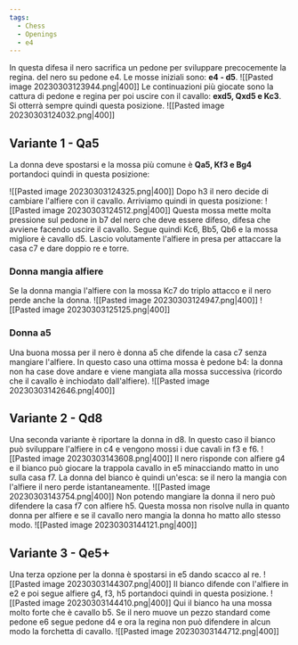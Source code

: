 ```yaml
---
tags:
  - Chess
  - Openings
  - e4
---
```


In questa difesa il nero sacrifica un pedone per sviluppare precocemente la regina. del nero su pedone e4.
Le mosse iniziali sono: **e4 - d5**.
![[Pasted image 20230303123944.png|400]]
Le continuazioni più giocate sono la cattura di pedone e regina per poi uscire con il cavallo: **exd5, Qxd5 e Kc3**.
Si otterrà sempre quindi questa posizione.
![[Pasted image 20230303124032.png|400]]

## Variante 1 - Qa5

La donna deve spostarsi e la mossa più comune è **Qa5, Kf3 e Bg4** portandoci quindi in questa posizione:

![[Pasted image 20230303124325.png|400]]
Dopo h3 il nero decide di cambiare l'alfiere con il cavallo.
Arriviamo quindi in questa posizione:
![[Pasted image 20230303124512.png|400]]
Questa mossa mette molta pressione sul pedone in b7 del nero che deve essere difeso, difesa che avviene facendo uscire il cavallo.
Segue quindi Kc6, Bb5, Qb6 e la mossa migliore è cavallo d5.
Lascio volutamente l'alfiere in presa per attaccare la casa c7 e dare doppio re e torre.

### Donna mangia alfiere

Se la donna mangia l'alfiere con la mossa Kc7 do triplo attacco e il nero perde anche la donna.
![[Pasted image 20230303124947.png|400]]
![[Pasted image 20230303125125.png|400]]

### Donna a5
Una buona mossa per il nero è donna a5 che difende la casa c7 senza mangiare l'alfiere.
In questo caso una ottima mossa è pedone b4: la donna non ha case dove andare e viene mangiata alla mossa successiva (ricordo che il cavallo è inchiodato dall'alfiere).
![[Pasted image 20230303142646.png|400]]

## Variante 2 - Qd8
Una seconda variante è riportare la donna in d8.
In questo caso il bianco può sviluppare l'alfiere in c4 e vengono mossi i due cavali in f3 e f6.
![[Pasted image 20230303143608.png|400]]
Il nero risponde con alfiere g4 e il bianco può giocare la trappola cavallo in e5 minacciando matto in uno sulla casa f7.
La donna del bianco è quindi un'esca: se il nero la mangia con l'alfiere il nero perde istantaneamente.
![[Pasted image 20230303143754.png|400]]
Non potendo mangiare la donna il nero può difendere la casa f7 con alfiere h5.
Questa mossa non risolve nulla in quanto donna per alfiere e se il cavallo nero mangia la donna ho matto allo stesso modo.
![[Pasted image 20230303144121.png|400]]

## Variante 3 - Qe5+
Una terza opzione per la donna è spostarsi in e5 dando scacco al re.
![[Pasted image 20230303144307.png|400]]
Il bianco difende con l'alfiere in e2 e poi segue alfiere g4, f3, h5 portandoci quindi in questa posizione.
![[Pasted image 20230303144410.png|400]]
Qui il bianco ha una mossa molto forte che è cavallo b5.
Se il nero muove un pezzo standard come pedone e6 segue pedone d4 e ora la regina non può difendere in alcun modo la forchetta di cavallo.
![[Pasted image 20230303144712.png|400]]

